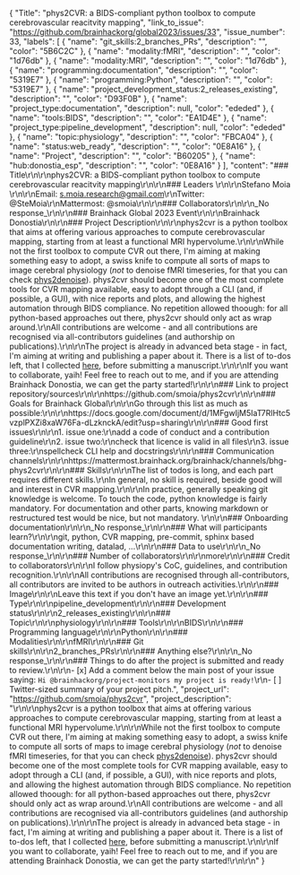{
  "Title": "phys2CVR: a BIDS-compliant python toolbox to compute cerebrovascular reacitvity mapping",
  "link_to_issue": "https://github.com/brainhackorg/global2023/issues/33",
  "issue_number": 33,
  "labels": [
    {
      "name": "git_skills:2_branches_PRs",
      "description": "",
      "color": "5B6C2C"
    },
    {
      "name": "modality:fMRI",
      "description": "",
      "color": "1d76db"
    },
    {
      "name": "modality:MRI",
      "description": "",
      "color": "1d76db"
    },
    {
      "name": "programming:documentation",
      "description": "",
      "color": "5319E7"
    },
    {
      "name": "programming:Python",
      "description": "",
      "color": "5319E7"
    },
    {
      "name": "project_development_status:2_releases_existing",
      "description": "",
      "color": "D93F0B"
    },
    {
      "name": "project_type:documentation",
      "description": null,
      "color": "ededed"
    },
    {
      "name": "tools:BIDS",
      "description": "",
      "color": "EA1D4E"
    },
    {
      "name": "project_type:pipeline_development",
      "description": null,
      "color": "ededed"
    },
    {
      "name": "topic:physiology",
      "description": "",
      "color": "FBCA04"
    },
    {
      "name": "status:web_ready",
      "description": "",
      "color": "0E8A16"
    },
    {
      "name": "Project",
      "description": "",
      "color": "B60205"
    },
    {
      "name": "hub:donostia_esp",
      "description": "",
      "color": "0E8A16"
    }
  ],
  "content": "### Title\r\n\r\nphys2CVR: a BIDS-compliant python toolbox to compute cerebrovascular reacitvity mapping\r\n\r\n### Leaders \r\n\r\nStefano Moia \r\n\r\nEmail: s.moia.research@gmail.com\r\nTwitter: @SteMoia\r\nMattermost: @smoia\r\n\r\n### Collaborators\r\n\r\n_No response_\r\n\r\n### Brainhack Global 2023 Event\r\n\r\nBrainhack Donostia\r\n\r\n### Project Description\r\n\r\nphys2cvr is a python toolbox that aims at offering various approaches to compute cerebrovascular mapping, starting from at least a functional MRI hypervolume.\r\n\r\nWhile not the first toolbox to compute CVR out there, I'm aiming at making something easy to adopt, a swiss knife to compute all sorts of maps to image cerebral physiology (*not* to denoise fMRI timeseries, for that you can check [phys2denoise](https://github.com/physiopy/phys2denoise)). phys2cvr should become one of the most complete tools for CVR mapping available, easy to adopt through a CLI (and, if possible, a GUI), with nice reports and plots, and allowing the highest automation through BIDS compliance. No repetition allowed thoough: for all python-based approaches out there, phys2cvr should only act as wrap around.\r\nAll contributions are welcome - and all contributions are recognised via all-contributors guidelines (and authorship on publications).\r\n\r\nThe project is already in advanced beta stage - in fact, I'm aiming at writing and publishing a paper about it. There is a list of to-dos left, that I collected [here](https://docs.google.com/document/d/1MFgwIjM5IaT7RlHtc5vzplPXZi8xaW76Fa-dLzknckA/edit?usp=sharing), before submitting a manuscript.\r\n\r\nIf you want to collaborate, yaih! Feel free to reach out to me, and if you are attending Brainhack Donostia, we can get the party started!\r\n\r\n### Link to project repository/sources\r\n\r\nhttps://github.com/smoia/phys2cvr\r\n\r\n### Goals for Brainhack Global\r\n\r\nGo through this list as much as possible:\r\n\r\nhttps://docs.google.com/document/d/1MFgwIjM5IaT7RlHtc5vzplPXZi8xaW76Fa-dLzknckA/edit?usp=sharing\r\n\r\n### Good first issues\r\n\r\n1. issue one:\r\nadd a code of conduct and a contribution guideline\r\n2. issue two:\r\ncheck that licence is valid in all files\r\n3. issue three:\r\nspellcheck CLI help and docstrings\r\n\r\n### Communication channels\r\n\r\nhttps://mattermost.brainhack.org/brainhack/channels/bhg-phys2cvr\r\n\r\n### Skills\r\n\r\nThe list of todos is long, and each part requires different skills.\r\nIn general, no skill is required, beside good will and interest in CVR mapping.\r\n\r\nIn practice, generally speaking git knowledge is welcome. To touch the code, python knowledge is fairly mandatory. For documentation and other parts, knowing markdown or restructured test would be nice, but not mandatory. \r\n\r\n### Onboarding documentation\r\n\r\n_No response_\r\n\r\n### What will participants learn?\r\n\r\ngit, python, CVR mapping, pre-commit, sphinx based documentation writing, datalad, ...\r\n\r\n### Data to use\r\n\r\n_No response_\r\n\r\n### Number of collaborators\r\n\r\nmore\r\n\r\n### Credit to collaborators\r\n\r\nI follow physiopy's CoC, guidelines, and contribution recognition.\r\n\r\nAll contributions are recognised through all-contributors, all contributors are invited to be authors in outreach activities.\r\n\r\n### Image\r\n\r\nLeave this text if you don't have an image yet.\r\n\r\n### Type\r\n\r\npipeline_development\r\n\r\n### Development status\r\n\r\n2_releases_existing\r\n\r\n### Topic\r\n\r\nphysiology\r\n\r\n### Tools\r\n\r\nBIDS\r\n\r\n### Programming language\r\n\r\nPython\r\n\r\n### Modalities\r\n\r\nfMRI\r\n\r\n### Git skills\r\n\r\n2_branches_PRs\r\n\r\n### Anything else?\r\n\r\n_No response_\r\n\r\n### Things to do after the project is submitted and ready to review.\r\n\r\n- [x] Add a comment below the main post of your issue saying: `Hi @brainhackorg/project-monitors my project is ready!`\r\n- [ ] Twitter-sized summary of your project pitch.",
  "project_url": "https://github.com/smoia/phys2cvr",
  "project_description": "\r\n\r\nphys2cvr is a python toolbox that aims at offering various approaches to compute cerebrovascular mapping, starting from at least a functional MRI hypervolume.\r\n\r\nWhile not the first toolbox to compute CVR out there, I'm aiming at making something easy to adopt, a swiss knife to compute all sorts of maps to image cerebral physiology (*not* to denoise fMRI timeseries, for that you can check [phys2denoise](https://github.com/physiopy/phys2denoise)). phys2cvr should become one of the most complete tools for CVR mapping available, easy to adopt through a CLI (and, if possible, a GUI), with nice reports and plots, and allowing the highest automation through BIDS compliance. No repetition allowed thoough: for all python-based approaches out there, phys2cvr should only act as wrap around.\r\nAll contributions are welcome - and all contributions are recognised via all-contributors guidelines (and authorship on publications).\r\n\r\nThe project is already in advanced beta stage - in fact, I'm aiming at writing and publishing a paper about it. There is a list of to-dos left, that I collected [here](https://docs.google.com/document/d/1MFgwIjM5IaT7RlHtc5vzplPXZi8xaW76Fa-dLzknckA/edit?usp=sharing), before submitting a manuscript.\r\n\r\nIf you want to collaborate, yaih! Feel free to reach out to me, and if you are attending Brainhack Donostia, we can get the party started!\r\n\r\n"
}